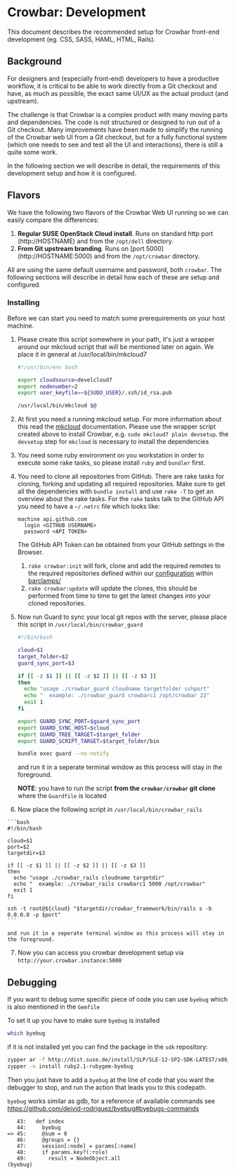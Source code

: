 # Crowbar: Development

This document describes the recommended setup for Crowbar front-end development
(eg. CSS, SASS, HAML, HTML, Rails).

## Background

For designers and (especially front-end) developers to have a productive
workflow, it is critical to be able to work directly from a Git checkout and
have, as much as possible, the exact same UI/UX as the actual product (and
upstream).

The challenge is that Crowbar is a complex product with many moving parts and
dependencies. The code is not structured or designed to run out of a Git
checkout. Many improvements have been made to simplify the running of the
Crowbar web UI from a Git checkout, but for a fully functional system (which one
needs to see and test all the UI and interactions), there is still a quite some
work.

In the following section we will describe in detail, the requirements of this
development setup and how it is configured.

## Flavors

We have the following two flavors of the Crowbar Web UI running so we can easily
compare the differences:

  1. __Regular SUSE OpenStack Cloud install__. Runs on standard http port
     (http://HOSTNAME) and from the `/opt/dell` directory.
  2. __From Git upstream branding__. Runs on [port 5000]
     (http://HOSTNAME:5000) and from the `/opt/crowbar` directory.

All are using the same default username and password, both ```crowbar```. The
following sections will describe in detail how each of these are setup and
configured.

### Installing

Before we can start you need to match some prerequirements on your host machine.

  1. Please create this script somewhere in your path, it's just a wrapper
     around our mkcloud script that will be mentioned later on again. We place
     it in general at /usr/local/bin/mkcloud7

     ```bash
     #!/usr/bin/env bash

     export cloudsource=develcloud7
     export nodenumber=2
     export user_keyfile=~${SUDO_USER}/.ssh/id_rsa.pub

     /usr/local/bin/mkcloud $@
     ```

  2. At first you need a running mkcloud setup. For more information about this
     read the [mkcloud](https://git.io/vYO2E) documentation. Please use the
     wrapper script created above to install Crowbar, e.g. `sudo mkcloud7 plain devsetup`.
     the ```devsetup``` step for ```mkcloud``` is necessary to install the dependencies

  3. You need some ruby environment on you workstation in order to execute some
     rake tasks, so please install ```ruby``` and ```bundler``` first.

  4. You need to clone all repositories from GitHub. There are rake tasks for
     cloning, forking and updating all required repositories. Make sure to get
     all the dependencies with ```bundle install``` and use ```rake -T``` to get
     an overview about the rake tasks.
     For the ```rake``` tasks talk to the GitHub API you need to have a ```~/.netrc``` file
     which looks like:

     ```
     machine api.github.com
       login <GITHUB USERNAME>
       password <API TOKEN>
     ```

     The GitHub API Token can be obtained from your GitHub settings in the Browser.

     1. ```rake crowbar:init``` will fork, clone and add the required remotes to the
        required repositories defined within our [configuration](../config/barclamps.yml)
        within [barclamps/](../barclamps/)
     2. ```rake crowbar:update``` will update the clones, this should be performed from time
        to time to get the latest changes into your cloned repositories.

  5. Now run Guard to sync your local git repos with the server, please place this script in
     `/usr/local/bin/crowbar_guard`

     ```bash
     #!/bin/bash

     cloud=$1
     target_folder=$2
     guard_sync_port=$3

     if [[ -z $1 ]] || [[ -z $2 ]] || [[ -z $3 ]]
     then
       echo "usage ./crowbar_guard cloudname targetfolder sshport"
       echo "  example: ./crowbar_guard crowbarc1 /opt/crowbar 22"
       exit 1
     fi

     export GUARD_SYNC_PORT=$guard_sync_port
     export GUARD_SYNC_HOST=$cloud
     export GUARD_TREE_TARGET=$target_folder
     export GUARD_SCRIPT_TARGET=$target_folder/bin

     bundle exec guard --no-notify
     ```

     and run it in a seperate terminal window as this process will stay in the foreground.

     **NOTE**: you have to run the script **from the `crowbar/crowbar` git clone** where the `Guardfile` is located

  6. Now place the following script in `/usr/local/bin/crowbar_rails`

    ```bash
    #!/bin/bash

    cloud=$1
    port=$2
    targetdir=$3

    if [[ -z $1 ]] || [[ -z $2 ]] || [[ -z $3 ]]
    then
      echo "usage ./crowbar_rails cloudname targetdir"
      echo "  example: ./crowbar_rails crowbarc1 5000 /opt/crowbar"
      exit 1
    fi

    ssh -t root@${cloud} "$targetdir/crowbar_framework/bin/rails s -b 0.0.0.0 -p $port"
    ```

    and run it in a seperate terminal window as this process will stay in the foreground.

  7. Now you can access you crowbar development setup via ```http://your.crowbar.instance:5000```

## Debugging

If you want to debug some specific piece of code you can use `byebug` which is also mentioned in the `Gemfile`

To set it up you have to make sure `byebug` is installed

```bash
which byebug
```

if it is not installed yet you can find the package in the `sdk` repository:

```bash
zypper ar -f http://dist.suse.de/install/SLP/SLE-12-SP2-SDK-LATEST/x86_64/DVD1/ sle12-sp2-sdk
zypper -n install ruby2.1-rubygem-byebug
```

Then you just have to add a `byebug` at the line of code that you want the debugger to stop, and run the action that leads you to this codepath.

`byebug` works similar as gdb, for a reference of available commands see https://github.com/deivid-rodriguez/byebug#byebugs-commands

```
   43:   def index
   44:     byebug
=> 45:     @sum = 0
   46:     @groups = {}
   47:     session[:node] = params[:name]
   48:     if params.key?(:role)
   49:       result = NodeObject.all
(byebug)
```
